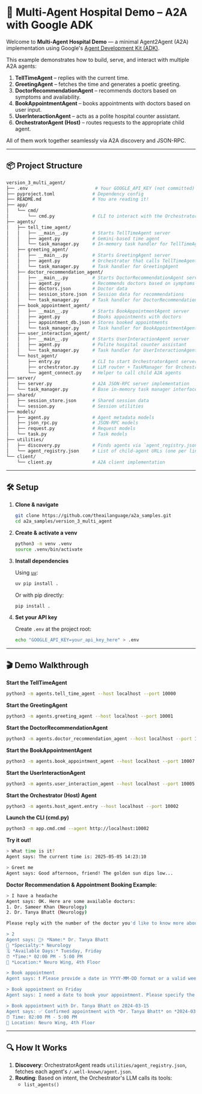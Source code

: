 # 🤖 Multi-Agent Hospital Demo – A2A with Google ADK

Welcome to **Multi-Agent Hospital Demo** — a minimal Agent2Agent (A2A) implementation using Google's [Agent Development Kit (ADK)](https://github.com/google/agent-development-kit).

This example demonstrates how to build, serve, and interact with multiple A2A agents:
1. **TellTimeAgent** – replies with the current time.
2. **GreetingAgent** – fetches the time and generates a poetic greeting.
3. **DoctorRecommendationAgent** – recommends doctors based on symptoms and availability.
4. **BookAppointmentAgent** – books appointments with doctors based on user input.
5. **UserInteractionAgent** – acts as a polite hospital counter assistant.
6. **OrchestratorAgent (Host)** – routes requests to the appropriate child agent.

All of them work together seamlessly via A2A discovery and JSON-RPC.

---

## 📦 Project Structure

```bash
version_3_multi_agent/
├── .env                         # Your GOOGLE_API_KEY (not committed)
├── pyproject.toml              # Dependency config
├── README.md                   # You are reading it!
├── app/
│   └── cmd/
│       └── cmd.py              # CLI to interact with the OrchestratorAgent
├── agents/
│   ├── tell_time_agent/
│   │   ├── __main__.py         # Starts TellTimeAgent server
│   │   ├── agent.py            # Gemini-based time agent
│   │   └── task_manager.py     # In-memory task handler for TellTimeAgent
│   ├── greeting_agent/
│   │   ├── __main__.py         # Starts GreetingAgent server
│   │   ├── agent.py            # Orchestrator that calls TellTimeAgent + LLM greeting
│   │   └── task_manager.py     # Task handler for GreetingAgent
│   ├── doctor_recommendation_agent/
│   │   ├── __main__.py         # Starts DoctorRecommendationAgent server
│   │   ├── agent.py            # Recommends doctors based on symptoms
│   │   ├── doctors.json        # Doctor data
│   │   ├── session_store.json  # Session data for recommendations
│   │   └── task_manager.py     # Task handler for DoctorRecommendationAgent
│   ├── book_appointment_agent/
│   │   ├── __main__.py         # Starts BookAppointmentAgent server
│   │   ├── agent.py            # Books appointments with doctors
│   │   ├── appointment_db.json # Stores booked appointments
│   │   └── task_manager.py     # Task handler for BookAppointmentAgent
│   ├── user_interaction_agent/
│   │   ├── __main__.py         # Starts UserInteractionAgent server
│   │   ├── agent.py            # Polite hospital counter assistant
│   │   └── task_manager.py     # Task handler for UserInteractionAgent
│   └── host_agent/
│       ├── entry.py            # CLI to start OrchestratorAgent server
│       ├── orchestrator.py     # LLM router + TaskManager for OrchestratorAgent
│       └── agent_connect.py    # Helper to call child A2A agents
├── server/
│   ├── server.py               # A2A JSON-RPC server implementation
│   └── task_manager.py         # Base in-memory task manager interface
├── shared/
│   ├── session_store.json      # Shared session data
│   └── session.py              # Session utilities
├── models/
│   ├── agent.py                # Agent metadata models
│   ├── json_rpc.py             # JSON-RPC models
│   ├── request.py              # Request models
│   └── task.py                 # Task models
├── utilities/
│   ├── discovery.py            # Finds agents via `agent_registry.json`
│   └── agent_registry.json     # List of child-agent URLs (one per line)
└── client/
    └── client.py               # A2A client implementation
```

---

## 🛠️ Setup

1. **Clone & navigate**

    ```bash
    git clone https://github.com/theailanguage/a2a_samples.git
    cd a2a_samples/version_3_multi_agent
    ```

2. **Create & activate a venv**

    ```bash
    python3 -m venv .venv
    source .venv/bin/activate
    ```

3. **Install dependencies**

    Using [`uv`](https://github.com/astral-sh/uv):

    ```bash
    uv pip install .
    ```

    Or with pip directly:

    ```bash
    pip install .
    ```

4. **Set your API key**

    Create `.env` at the project root:
    ```bash
    echo "GOOGLE_API_KEY=your_api_key_here" > .env
    ```

---

## 🎬 Demo Walkthrough

**Start the TellTimeAgent**
```bash
python3 -m agents.tell_time_agent --host localhost --port 10000
```

**Start the GreetingAgent**
```bash
python3 -m agents.greeting_agent --host localhost --port 10001
```

**Start the DoctorRecommendationAgent**
```bash
python3 -m agents.doctor_recommendation_agent --host localhost --port 10006
```

**Start the BookAppointmentAgent**
```bash
python3 -m agents.book_appointment_agent --host localhost --port 10007
```

**Start the UserInteractionAgent**
```bash
python3 -m agents.user_interaction_agent --host localhost --port 10005
```

**Start the Orchestrator (Host) Agent**
```bash
python3 -m agents.host_agent.entry --host localhost --port 10002
```

**Launch the CLI (cmd.py)**
```bash
python3 -m app.cmd.cmd --agent http://localhost:10002
```

**Try it out!**
```bash
> What time is it?
Agent says: The current time is: 2025-05-05 14:23:10

> Greet me
Agent says: Good afternoon, friend! The golden sun dips low...
```

**Doctor Recommendation & Appointment Booking Example:**
```bash
> I have a headache
Agent says: OK. Here are some available doctors:
1. Dr. Sameer Khan (Neurology)
2. Dr. Tanya Bhatt (Neurology)

Please reply with the number of the doctor you'd like to know more about.

> 2
Agent says: 👨‍⚕️ *Name:* Dr. Tanya Bhatt
🔬 *Specialty:* Neurology
🗓️ *Available Days:* Tuesday, Friday
⏰ *Time:* 02:00 PM - 5:00 PM
📍 *Location:* Neuro Wing, 4th Floor

> Book appointment
Agent says: ❗ Please provide a date in YYYY-MM-DD format or a valid weekday name.

> Book appointment on Friday
Agent says: I need a date to book your appointment. Please specify the date you would like to book your appointment with Dr. Tanya Bhatt.  For example,  "Book appointment with Dr. Tanya Bhatt on 2024-03-15".

> Book appointment with Dr. Tanya Bhatt on 2024-03-15
Agent says: ✅ Confirmed appointment with *Dr. Tanya Bhatt* on *2024-03-15*
⏰ Time: 02:00 PM - 5:00 PM
📍 Location: Neuro Wing, 4th Floor
```

---

## 🔍 How It Works

1. **Discovery**: OrchestratorAgent reads `utilities/agent_registry.json`, fetches each agent's `/​.well-known/agent.json`.
2. **Routing**: Based on intent, the Orchestrator's LLM calls its tools:
   - `list_agents()`